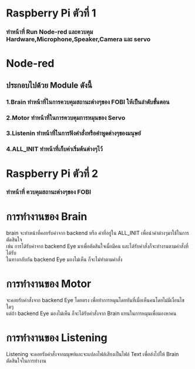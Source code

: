 # Raspberry Pi ตัวที่ 1   
### ทำหน้าที่ Run Node-red และควบคุม Hardware,Microphone,Speaker,Camera และ servo  

# Node-red
## ประกอบไปด้วย Module ดังนี้  
### 1.Brain ทำหน้าที่ในการควบคุมสถานะต่างๆของ FOBI ให้เป็นลำดับขั้นตอน  
### 2.Motor ทำหน้าที่ในการควบคุมการหมุนของ Servo  
### 3.Listenin ทำหน้าที่ในการฟังคำสั่งหรือคำพูดต่างๆของมนุษย์  
### 4.ALL_INIT ทำหน้าที่เก็บค่าเริ่มต้นต่างๆไว้  

# Raspberry Pi ตัวที่ 2  
### ทำหน้าที่ ควบคุมสถานะต่างๆของ FOBI  


# การทำงานของ Brain  
brain จะทำหน้าที่คอยรับค่าจาก backend หรือ ค่าที่อยู่ใน ALL_INIT เพื่อนำค่าต่างๆมาใช้ในการตัดสินใจ  
เช่น การได้รับค่าจาก backend Eye มาเพื่อตัดสินใจเมื่อมีคน และได้รับคำสั่งก็จะทำงานตามคำสั่งที่ได้รับ  
ในทางกลับกัน backend Eye มองไม่เห็น ก็จะไม่ทำตามคำสั่ง

# การทำงานของ Motor
 จะคอยรับคำสั่งจาก backend Eye โดยตรง เพื่อทำการหมุนโดยทันที่เมื่อเห็นคนโดยไม่มีเงื่อนไขใดๆ  
 แต่ถ้า backend Eye มองไม่เห็น ก็จะได้รับคำสั่งจาก Brain แทนในการหมุนเพื่อมองหาคน  

# การทำงานของ Listening  
  Listening จะคอยรับคำสั่งจากมนุษย์และจะแปลงไฟล์เสียงเป็นไฟล์ Text เพื่อส่งไปให้ Brain ตัดสินใจในการทำงาน
